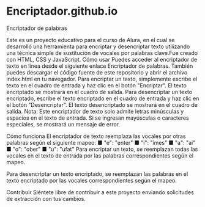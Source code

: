 # Encriptador.github.io
Encriptador de palabras

Este es un proyecto educativo para el curso de Alura, en el cual se desarrolló una herramienta para encriptar y desencriptar texto utilizando una técnica simple de sustitución de vocales por palabras clave.Fue creado con HTML, CSS y JavaScript.
Cómo usar
Puedes acceder al encriptador de texto en línea desde el siguiente enlace Encriptador de palabras.
También puedes descargar el código fuente de este repositorio y abrir el archivo index.html en tu navegador.
Para encriptar un texto, simplemente escribe el texto en el cuadro de entrada y haz clic en el botón "Encriptar". El texto encriptado se mostrará en el cuadro de salida.
Para desencriptar un texto encriptado, escribe el texto encriptado en el cuadro de entrada y haz clic en el botón "Desencriptar". El texto desencriptado se mostrará en el cuadro de salida.
Nota: Este encriptador de texto solo admite letras minúsculas y espacios en el texto de entrada. Si se ingresan mayúsculas o caracteres especiales, se mostrará un mensaje de error.

Cómo funciona
El encriptador de texto reemplaza las vocales por otras palabras según el siguiente mapeo:
■ "e": "enter"
■ "i": "imes"
■ "a": "ai"
■ "o": "ober"
■ "u": "ufat"
Para encriptar un texto, se reemplazan todas las vocales en el texto de entrada por las palabras correspondientes según el mapeo.

Para desencriptar un texto encriptado, se reemplazan las palabras en el texto encriptado por las vocales correspondientes según el mapeo.

Contribuir
Siéntete libre de contribuir a este proyecto enviando solicitudes de extracción con tus cambios.
